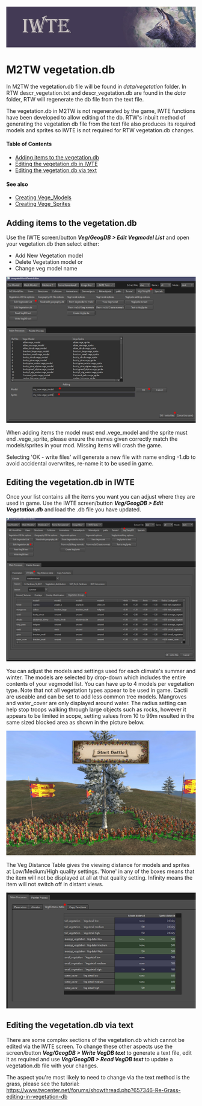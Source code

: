 ![IWTE banner](../IWTEgithub_images/IWTEbanner.jpg)

# M2TW vegetation.db 

In M2TW the vegetation.db file will be found in *data/vegetation* folder.  In RTW descr_vegetation.txt and descr_vegetation.db are found in the *data* folder, RTW will regenerate the db file from the text file.

The vegetation.db in M2TW is not regenerated by the game, IWTE functions have been developed to allow editing of the db.  RTW's inbuilt method of generating the vegetation db file from the text file also produces its required models and sprites so IWTE is not required for RTW vegetation.db changes.

#### Table of Contents

* [Adding items to the vegetation.db](adding-items-to-the-vegetationdb)
* [Editing the vegetation.db in IWTE](#editing-the-vegetationdb-in-iwte)
* [Editing the vegetation.db via text](#editing-the-vegetationdb-via-text)

#### See also
* [Creating Vege_Models](M2_vege_sprites.md#creating-vege_sprites)
* [Creating Vege_Sprites](M2_vege_models.md#creating-vege_models)

## Adding items to the vegetation.db

Use the IWTE screen/button ***Veg/GeogDB > Edit Vegmodel List*** and open your vegetation.db then select either:
* Add New Vegetation model
* Delete Vegetation model or
* Change veg model name

![M2-vegetation-db-list](../IWTEgithub_images/M2-vegetation-db-list.jpg)

When adding items the model must end .vege_model and the sprite must end .vege_sprite, please ensure the names given correctly match the models/sprites in your mod. Missing items will crash the game.

Selecting 'OK - write files' will generate a new file with name ending -1.db to avoid accidental overwrites, re-name it to be used in game.

## Editing the vegetation.db in IWTE

Once your list contains all the items you want you can adjust where they are used in game. 
Use the IWTE screen/button ***Veg/GeogDB > Edit Vegetation.db*** and load the .db file you have updated.

![M2-vegetation-db-edit](../IWTEgithub_images/M2-vegetation-db-edit.jpg)

You can adjust the models and settings used for each climate's summer and winter.  The models are selected by drop-down which includes the entire contents of your vegmodel list.  You can have up to 4 models per vegetation type.  Note that not all vegetation types appear to be used in game.  Cactii are useable and can be set to add less common tree models. Mangroves  and water_cover are only displayed around water.  The radius setting can help stop troops walking through large objects such as rocks, however it appears to be limited in scope, setting values from 10 to 99m resulted in the same sized blocked area as shown in the picture below.

![max-block-size.jpg](../IWTEgithub_images/max-block-size.jpg)

The Veg Distance Table gives the viewing distance for models and sprites at Low/Medium/High quality settings.  'None' in any of the boxes means that the item will not be displayed at all at that quality setting. Infinity means the item will not switch off in distant views.

![M2-vegetation-db-veg-distance](../IWTEgithub_images/M2-vegetation-db-veg-distance.jpg)



## Editing the vegetation.db via text

There are some complex sections of the vegetation.db which cannot be edited via the IWTE screen. To change these other aspects use the screen/button ***Veg/GeogDB > Write VegDB text*** to generate a text file, edit it as required and use ***Veg/GeogDB > Read VegDB text*** to update a vegetation.db file with your changes.

The aspect you're most likely to need to change via the text method is the grass, please see the tutorial:  
https://www.twcenter.net/forums/showthread.php?657346-Re-Grass-editing-in-vegetation-db


